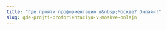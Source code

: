 ```yaml
---
title: "Где пройти профориентацию в&nbsp;Москве? Онлайн!"
slug: gde-projti-proforientaciyu-v-moskve-onlajn
---
```

